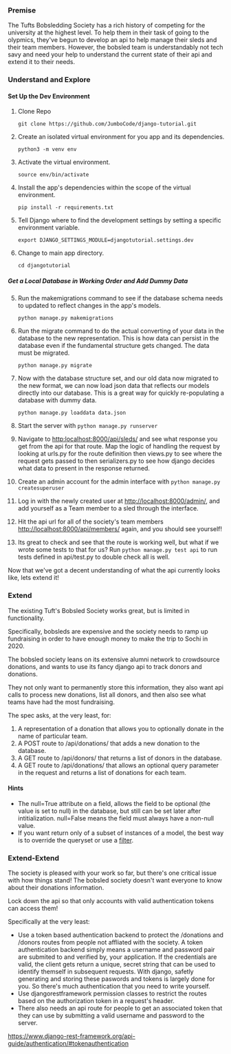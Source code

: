 ### Premise 

The Tufts Bobsledding Society has a rich history of competing for the university at the highest level. To help them in their task of going to the olypmics, they've begun to develop an api to help manage their sleds and their team members. However, the bobsled team is understandably not tech savy and need your help to understand the current state of their api and extend it to their needs.
### Understand and Explore 

#### Set Up the Dev Environment
1. Clone Repo
    ```
    git clone https://github.com/JumboCode/django-tutorial.git
    ```
2. Create an isolated virtual environment for you app and its dependencies.
    ```
    python3 -m venv env
    ```
3. Activate the virtual environment.
    ```
    source env/bin/activate
    ```
4. Install the app's dependencies within the scope of the virtual environment.
    ```
    pip install -r requirements.txt
    ```
5. Tell Django where to find the development settings by setting a specific environment variable.
    ```
    export DJANGO_SETTINGS_MODULE=djangotutorial.settings.dev
    ```
6. Change to main app directory.
    ```
    cd djangotutorial
    ```
##### Get a Local Database in Working Order and Add Dummy Data

5. Run the makemigrations command to see if the database schema needs to updated to reflect changes in the app's models.
    ```
    python manage.py makemigrations
    ```
3. Run the migrate command to do the actual converting of your data in the database to the new representation. This is how data can persist in the database even if the fundamental structure gets changed. The data must be migrated.
    ```
    python manage.py migrate
    ```
4. Now with the database structure set, and our old data now migrated to the new format, we can now load json data that reflects our models directly into our database. This is a great way for quickly re-populating a database with dummy data.
    ```
    python manage.py loaddata data.json
    ```
5. Start the server with `python manage.py runserver`
6. Navigate to [http:localhost:8000/api/sleds/](http:localhost:8000/api/sleds/) and see what response you get from the api for that route. Map the logic of handling the request by looking at urls.py for the route definition then views.py to see where the request gets passed to then serializers.py to see how django decides what data to present in the response returned. 

7. Create an admin account for the admin interface with `python manage.py createsuperuser`
8. Log in with the newly created user at [http://localhost:8000/admin/](http://localhost:8000/admin/), and add yourself as a Team member to a sled through the interface.
9. Hit the api url for all of the society's team members [http://localhost:8000/api/members/](http://localhost:8000/api/members/) again, and you should see yourself!
10. Its great to check and see that the route is working well, but what if we wrote some tests to that for us? Run `python manage.py test api` to run tests defined in api/test.py to double check all is well.

Now that we've got a decent understanding of what the api currently looks like, lets extend it!

### Extend

The existing Tuft's Bobsled Society works great, but is limited in functionality.

Specifically, bobsleds are expensive and the society needs to ramp up fundraising in order
to have enough money to make the trip to Sochi in 2020. 

The bobsled society leans on its extensive alumni network to crowdsource donations, and wants
to use its fancy django api to track donors and donations. 

They not only want to permanently store this information, they also want api calls to process new donations, list all donors, and then also see what teams have had the most fundraising.

The spec asks, at the very least, for:

1. A representation of a donation that allows you to optionally donate in the name of particular team.
2. A POST route to /api/donations/ that adds a new donation to the database.
3. A GET route to /api/donors/ that returns a list of donors in the database. 
4. A GET route to /api/donations/ that allows an optional query parameter in the request and returns a list of donations for each team.

#### Hints
* The null=True attribute on a field, allows the field to be optional (the value is set to null) in the database, but still can be set later after intitialization. null=False means the field must always have a non-null value. 
* If you want return only of a subset of instances of a model, the best way is to override the queryset or use a [filter](https://www.django-rest-framework.org/api-guide/filtering/).

### Extend-Extend 

The society is pleased with your work so far, but there's one 
critical issue with how things stand! The bobsled society doesn't want everyone to know about their donations information.

Lock down the api so that only accounts with valid authentication tokens can access them! 

Specifically at the very least:

* Use a token based authentication backend to protect the /donations and /donors routes from people not affliated with the society. A token authentication backend simply means a username and password pair are submited to and verified by, your application. If the credentials are valid, the client gets return a unique, secret string that can be used to identify themself in subsequent requests. With django, safetly generating and storing these paswords and tokens is largely done for you. So there's much authentication that you need to write yourself.  
* Use djangorestframework permission classes to restrict the routes based on the authorization token in a request's header.
* There also needs an api route for people to get an associated token that they can use by submitting a valid username and password to the server.

https://www.django-rest-framework.org/api-guide/authentication/#tokenauthentication